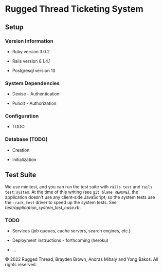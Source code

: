 # Rugged Thread Ticketing System

## Setup

### Version Information

* Ruby version 3.0.2

* Rails version 6.1.4.1

* Postgresql version 13

### System Dependencies

* Devise - Authentication

* Pundit - Authorization

### Configuration

* TODO

### Database (TODO)

* Creation

* Initialization

## Test Suite

We use minitest, and you can run the test suite with `rails test` and
`rails test:system`. At the time of this writing (see `git blame README`), the
application doesn't use any client-side JavaScript, so the system tests use the
`:rack_test` driver to speed up the system tests.
See _test/application_system_test_case.rb_.

### TODO

* Services (job queues, cache servers, search engines, etc.)

* Deployment instructions - forthcoming (heroku)

* ...

&copy; 2022 Rugged Thread, Brayden Brown, Andras Mihaly and Yong Bakos. All rights reserved.
